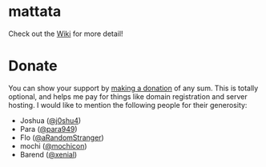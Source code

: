 # mattata
Check out the [Wiki](https://github.com/wrxck/mattata/wiki) for more detail!

# Donate
You can show your support by [making a donation](https://paypal.me/wrxck) of any sum. This is totally optional, and helps me pay for things like domain registration and server hosting. I would like to mention the following people for their generosity:
* Joshua ([@j0shu4](https://telegram.me/j0shu4))
* Para ([@para949](https://telegram.me/para949))
* Flo ([@aRandomStranger](https://telegram.me/aRandomStranger))
* mochi ([@mochicon](https://telegram.me/mochicon))
* Barend ([@xenial](https://telegram.me/xenial))
